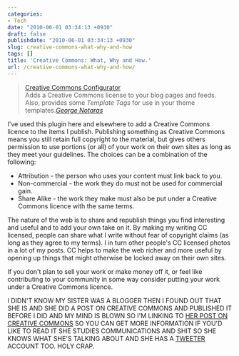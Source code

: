 ```yaml
---
categories:
- Tech
date: "2010-06-01 03:34:13 +0930"
draft: false
publishdate: "2010-06-01 03:34:13 +0930"
slug: creative-commons-what-why-and-how
tags: []
title: 'Creative Commons: What, Why and How.'
url: /creative-commons-what-why-and-how/
---
```

> [Creative Commons
> Configurator](http://www.g-loaded.eu/2006/01/14/creative-commons-configurator-wordpress-plugin/ "Visit plugin homepage")\
> Adds a Creative Commons license to your blog pages and feeds. Also,
> provides some *Template Tags* for use in your theme templates.*[George
> Notaras](http://www.g-loaded.eu/ "Visit author homepage")*

I've used this plugin here and elsewhere to add a Creative Commons
licence to the items I publish. Publishing something as Creative Commons
means you still retain full copyright to the material, but gives others
permission to use portions (or all) of your work on their own sites as
long as they meet your guidelines. The choices can be a combination of
the following:

-   Attribution - the person who uses your content must link back
    to you.
-   Non-commercial - the work they do must not be used for
    commercial gain.
-   Share Alike - the work they make must also be put under a Creative
    Commons licence with the same terms.

The nature of the web is to share and republish things you find
interesting and useful and to add your own take on it. By making my
writing CC licensed, people can share what I write without fear of
copyright claims (as long as they agree to my terms). I in turn other
people's CC licensed photos in a lot of my posts. CC helps to make the
web richer and more useful by opening up things that might otherwise be
locked away on their own sites.

If you don't plan to sell your work or make money off it, or feel like
contributing to your community in some way consider putting your work
under a Creative Commons licence.

I DIDN'T KNOW MY SISTER WAS A BLOGGER THEN I FOUND OUT THAT SHE IS AND
SHE DID A POST ON CREATIVE COMMONS AND PUBLISHED IT BEFORE I DID AND MY
MIND IS BLOWN SO I'M LINKING TO [HER POST ON CREATIVE
COMMONS](http://tinylittleglows.com/rip-me-off/) SO YOU CAN GET MORE
INFORMATION IF YOU'D LIKE TO READ IT SHE STUDIES COMMUNICATIONS AND SHIT
SO SHE KNOWS WHAT SHE'S TALKING ABOUT AND SHE HAS A
[TWEETER](http://twitter.com/mygirlbetty) ACCOUNT TOO. HOLY CRAP.